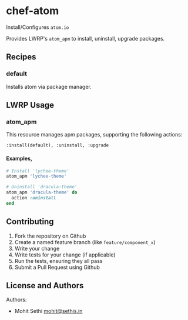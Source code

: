 chef-atom
=========

Install/Configures `atom.io`

Provides LWRP's `atom_apm` to install, uninstall, upgrade packages.

Recipes
---------
### default
Installs atom via package manager.

LWRP Usage
---------

### atom_apm
This resource manages apm packages, supporting the following actions:

    :install(default), :uninstall, :upgrade
#### Examples,
  ```ruby
  # Install 'lychee-theme'
  atom_apm 'lychee-theme'

  # Uninstall 'dracula-theme'
  atom_apm 'dracula-theme' do
    action :uninstall
  end
  ```

Contributing
------------
1. Fork the repository on Github
2. Create a named feature branch (like `feature/component_x`)
3. Write your change
4. Write tests for your change (if applicable)
5. Run the tests, ensuring they all pass
6. Submit a Pull Request using Github

License and Authors
-------------------
Authors:
- Mohit Sethi <mohit@sethis.in>
